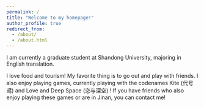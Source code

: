 ```yaml
---
permalink: /
title: "Welcome to my homepage!"
author_profile: true
redirect_from: 
  - /about/
  - /about.html
---
```


I am currently a graduate student at Shandong University, majoring in English translation. 

I love food and tourism! My favorite thing is to go out and play with friends. I also enjoy playing games, currently playing with the codenames Kite (代号鸢) and Love and Deep Space (恋与深空) ! If you have friends who also enjoy playing these games or are in Jinan, you can contact me!
